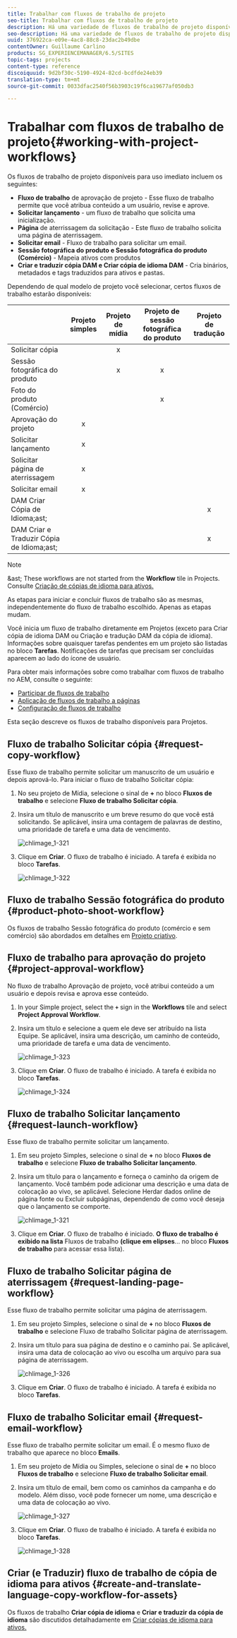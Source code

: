 ```yaml
---
title: Trabalhar com fluxos de trabalho de projeto
seo-title: Trabalhar com fluxos de trabalho de projeto
description: Há uma variedade de fluxos de trabalho de projeto disponíveis para uso imediato.
seo-description: Há uma variedade de fluxos de trabalho de projeto disponíveis para uso imediato.
uuid: 376922ca-e09e-4ac8-88c8-23dac2b49dbe
contentOwner: Guillaume Carlino
products: SG_EXPERIENCEMANAGER/6.5/SITES
topic-tags: projects
content-type: reference
discoiquuid: 9d2bf30c-5190-4924-82cd-bcdfde24eb39
translation-type: tm+mt
source-git-commit: 0033dfac2540f56b3903c19f6ca19677af050db3

---
```



# Trabalhar com fluxos de trabalho de projeto{#working-with-project-workflows}

Os fluxos de trabalho de projeto disponíveis para uso imediato incluem os seguintes:

* **Fluxo de trabalho** de aprovação de projeto - Esse fluxo de trabalho permite que você atribua conteúdo a um usuário, revise e aprove.
* **Solicitar lançamento** - um fluxo de trabalho que solicita uma inicialização.
* **Página** de aterrissagem da solicitação - Este fluxo de trabalho solicita uma página de aterrissagem.
* **Solicitar email** - Fluxo de trabalho para solicitar um email.
* **Sessão fotográfica do produto e Sessão fotográfica do produto (Comércio)** - Mapeia ativos com produtos
* **Criar e traduzir cópia DAM e Criar cópia de idioma DAM** - Cria binários, metadados e tags traduzidos para ativos e pastas.

Dependendo de qual modelo de projeto você selecionar, certos fluxos de trabalho estarão disponíveis:

|  | **Projeto simples** | **Projeto de mídia** | **Projeto de sessão fotográfica do produto** | **Projeto de tradução** |
|---|:-:|:-:|:-:|:-:|
| Solicitar cópia |  | x |  |  |
| Sessão fotográfica do produto |  | x | x |  |
| Foto do produto (Comércio) |  |  | x |  |
| Aprovação do projeto | x |  |  |  |
| Solicitar lançamento | x |  |  |  |
| Solicitar página de aterrissagem | x |  |  |  |
| Solicitar email | x |  |  |  |
| DAM Criar Cópia de Idioma;ast; |  |  |  | x |
| DAM Criar e Traduzir Cópia de Idioma;ast; |  |  |  | x |

>[!NOTE]
>
>&amp;ast; These workflows are not started from the **Workflow** tile in Projects. Consulte [Criação de cópias de idioma para ativos.](/help/sites-administering/tc-manage.md)

As etapas para iniciar e concluir fluxos de trabalho são as mesmas, independentemente do fluxo de trabalho escolhido. Apenas as etapas mudam.

Você inicia um fluxo de trabalho diretamente em Projetos (exceto para Criar cópia de idioma DAM ou Criação e tradução DAM da cópia de idioma). Informações sobre quaisquer tarefas pendentes em um projeto são listadas no bloco **Tarefas**. Notificações de tarefas que precisam ser concluídas aparecem ao lado do ícone de usuário.

Para obter mais informações sobre como trabalhar com fluxos de trabalho no AEM, consulte o seguinte:

* [Participar de fluxos de trabalho](/help/sites-authoring/workflows-participating.md)
* [Aplicação de fluxos de trabalho a páginas](/help/sites-authoring/workflows-applying.md)
* [Configuração de fluxos de trabalho](/help/sites-administering/workflows.md)

Esta seção descreve os fluxos de trabalho disponíveis para Projetos.

## Fluxo de trabalho Solicitar cópia {#request-copy-workflow}

Esse fluxo de trabalho permite solicitar um manuscrito de um usuário e depois aprová-lo. Para iniciar o fluxo de trabalho Solicitar cópia:

1. No seu projeto de Mídia, selecione o sinal de **+** no bloco **Fluxos de trabalho** e selecione **Fluxo de trabalho Solicitar cópia**.
1. Insira um título de manuscrito e um breve resumo do que você está solicitando. Se aplicável, insira uma contagem de palavras de destino, uma prioridade de tarefa e uma data de vencimento.

   ![chlimage_1-321](assets/chlimage_1-321.png)

1. Clique em **Criar**. O fluxo de trabalho é iniciado. A tarefa é exibida no bloco **Tarefas**.

   ![chlimage_1-322](assets/chlimage_1-322.png)

## Fluxo de trabalho Sessão fotográfica do produto {#product-photo-shoot-workflow}

Os fluxos de trabalho Sessão fotográfica do produto (comércio e sem comércio) são abordados em detalhes em [Projeto criativo](/help/sites-authoring/managing-product-information.md).

## Fluxo de trabalho para aprovação do projeto {#project-approval-workflow}

No fluxo de trabalho Aprovação de projeto, você atribui conteúdo a um usuário e depois revisa e aprova esse conteúdo.

1. In your Simple project, select the **`+`** sign in the **Workflows** tile and select **Project Approval Workflow**.
1. Insira um título e selecione a quem ele deve ser atribuído na lista Equipe. Se aplicável, insira uma descrição, um caminho de conteúdo, uma prioridade de tarefa e uma data de vencimento.

   ![chlimage_1-323](assets/chlimage_1-323.png)

1. Clique em **Criar**. O fluxo de trabalho é iniciado. A tarefa é exibida no bloco **Tarefas**.

   ![chlimage_1-324](assets/chlimage_1-324.png)

## Fluxo de trabalho Solicitar lançamento {#request-launch-workflow}

Esse fluxo de trabalho permite solicitar um lançamento.

1. Em seu projeto Simples, selecione o sinal de **+** no bloco **Fluxos de trabalho** e selecione **Fluxo de trabalho Solicitar lançamento**.
1. Insira um título para o lançamento e forneça o caminho da origem de lançamento. Você também pode adicionar uma descrição e uma data de colocação ao vivo, se aplicável. Selecione Herdar dados online de página fonte ou Excluir subpáginas, dependendo de como você deseja que o lançamento se comporte.

   ![chlimage_1-321](assets/chlimage_1-325.png)

1. Clique em **Criar**. O fluxo de trabalho é iniciado. **O fluxo de trabalho é exibido na lista** Fluxos de trabalho **(clique em elipses**... no bloco **Fluxos de trabalho** para acessar essa lista).

## Fluxo de trabalho Solicitar página de aterrissagem {#request-landing-page-workflow}

Esse fluxo de trabalho permite solicitar uma página de aterrissagem.

1. Em seu projeto Simples, selecione o sinal de **+** no bloco **Fluxos de trabalho** e selecione Fluxo de trabalho Solicitar página de aterrissagem.
1. Insira um título para sua página de destino e o caminho pai. Se aplicável, insira uma data de colocação ao vivo ou escolha um arquivo para sua página de aterrissagem.

   ![chlimage_1-326](assets/chlimage_1-326.png)

1. Clique em **Criar**. O fluxo de trabalho é iniciado. A tarefa é exibida no bloco **Tarefas**.

## Fluxo de trabalho Solicitar email {#request-email-workflow}

Esse fluxo de trabalho permite solicitar um email. É o mesmo fluxo de trabalho que aparece no bloco **Emails**.

1. Em seu projeto de Mídia ou Simples, selecione o sinal de **+** no bloco **Fluxos de trabalho** e selecione **Fluxo de trabalho Solicitar email**.
1. Insira um título de email, bem como os caminhos da campanha e do modelo. Além disso, você pode fornecer um nome, uma descrição e uma data de colocação ao vivo.

   ![chlimage_1-327](assets/chlimage_1-327.png)

1. Clique em **Criar**. O fluxo de trabalho é iniciado. A tarefa é exibida no bloco **Tarefas**.

   ![chlimage_1-328](assets/chlimage_1-328.png)

## Criar (e Traduzir) fluxo de trabalho de cópia de idioma para ativos {#create-and-translate-language-copy-workflow-for-assets}

Os fluxos de trabalho **Criar cópia de idioma** e **Criar e traduzir da cópia de idioma** são discutidos detalhadamente em [Criar cópias de idioma para ativos.](/help/assets/translation-projects.md)
